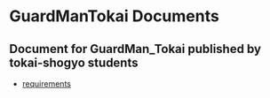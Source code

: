 # GuardManTokai Documents
## Document for GuardMan_Tokai published by tokai-shogyo students
- [requirements](Requirements.md)
